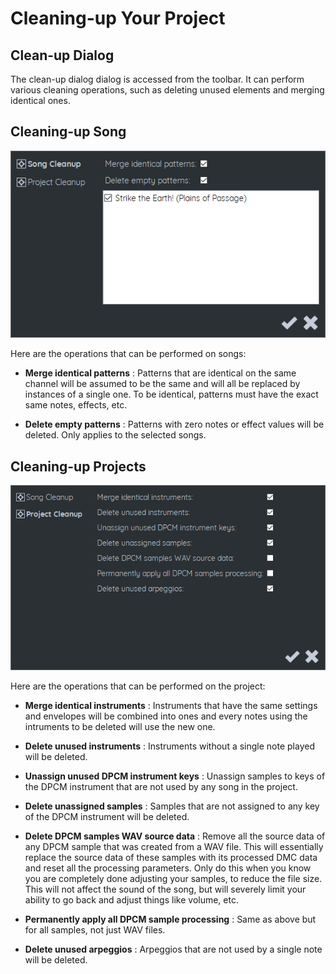 # Cleaning-up Your Project

## Clean-up Dialog

The clean-up dialog dialog is accessed from the toolbar. It can perform various cleaning operations, such as deleting unused elements and merging identical ones.

## Cleaning-up Song

![](images/CleanupSong.png#center)

Here are the operations that can be performed on songs:

* **Merge identical patterns** : Patterns that are identical on the same channel will be assumed to be the same and will all be replaced by instances of a single one. To be identical, patterns must have the exact same notes, effects, etc.

* **Delete empty patterns** : Patterns with zero notes or effect values will be deleted. Only applies to the selected songs. 

## Cleaning-up Projects

![](images/CleanupProject.png#center)

Here are the operations that can be performed on the project:

* **Merge identical instruments** : Instruments that have the same settings and envelopes will be combined into ones and every notes using the intruments to be deleted will use the new one. 

* **Delete unused instruments** : Instruments without a single note played will be deleted.

* **Unassign unused DPCM instrument keys** : Unassign samples to keys of the DPCM instrument that are not used by any song in the project.

* **Delete unassigned samples** : Samples that are not assigned to any key of the DPCM instrument will be deleted.

* **Delete DPCM samples WAV source data** : Remove all the source data of any DPCM sample that was created from a WAV file. This will essentially replace the source data of these samples with its processed DMC data and reset all the processing parameters. Only do this when you know you are completely done adjusting your samples, to reduce the file size. This will not affect the sound of the song, but will severely limit your ability to go back and adjust things like volume, etc.

* **Permanently apply all DPCM sample processing** : Same as above but for all samples, not just WAV files. 

* **Delete unused arpeggios** : Arpeggios that are not used by a single note will be deleted.
